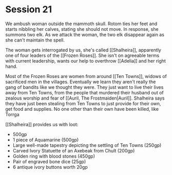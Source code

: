 # Session 21

We ambush woman outside the mammoth skull. Rotom ties her feet and starts nibbling her calves, stating she should not move. In response, she summons two elk. As we attack the woman, the two elk disappear again as she can't maintain the spell.

The woman gets interrogated by us, she's called [[Shalheira]], apparently one of four leaders of the [[Frozen Roses]]. She isn't on agreeable terms with current leadership, wants our help to overthrow [[Adelia]] and her right hand.

Most of the Frozen Roses are women from around [[Ten Towns]], widows of sacrificed men in the villages. Eventually we learn they aren't really the gang of bandits like we thought they were. They just want to live their lives away from Ten Towns, from the people that murdered their husband out of zealous worship and fear of [[Auril, The Frostmaiden|Auril]]. Shalheira says they have just been stealing from Ten Towns to just provide for their own, get food and supplies. No one other than their own have been killed, like Torrga


[[Shalheira]] provides us with loot:

- 500gp
- 1 piece of Aquamarine (500gp)
- Large well-made tapestry depicting the settling of Ten Towns (250gp)
- Carved Ivory Statuette of an Axebeak from Chult (200gp)
- Golden ring with blood stones (450gp)
- Pair of engraved bone dice (25gp)
- 6 antique ivory buttons worth 20gp